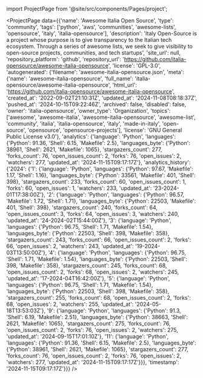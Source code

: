 
import ProjectPage from '@site/src/components/Pages/project';

<ProjectPage
    data={{'name': 'Awesome Italia Open Source', 'type': 'community', 'tags': ['python', 'aws', 'communities', 'awesome-lists', 'opensource', 'italy', 'italia-opensource'], 'description': 'Italy Open-Source is a project whose purpose is to give transparency to the Italian tech ecosystem. Through a series of awesome lists, we seek to give visibility to open-source projects, communities, and tech startups', 'site_url': null, 'repository_platform': 'github', 'repository_url': 'https://github.com/italia-opensource/awesome-italia-opensource', 'license': 'GPL-3.0', 'autogenerated': {'filename': 'awesome-italia-opensource.json', 'meta': {'name': 'awesome-italia-opensource', 'full_name': 'italia-opensource/awesome-italia-opensource', 'html_url': 'https://github.com/italia-opensource/awesome-italia-opensource', 'created_at': '2022-09-02T21:10:31Z', 'updated_at': '2024-11-08T08:18:37Z', 'pushed_at': '2024-10-15T09:22:46Z', 'archived': false, 'disabled': false, 'owner': 'italia-opensource', 'owner_type': 'Organization', 'topics': ['awesome', 'awesome-italia', 'awesome-italia-opensource', 'awesome-list', 'community', 'italia', 'italia-opensource', 'italy', 'made-in-italy', 'open-source', 'opensource', 'opensource-projects'], 'license': 'GNU General Public License v3.0'}, 'analytics': {'language': 'Python', 'languages': {'Python': 91.36, 'Shell': 6.15, 'Makefile': 2.5}, 'languages_byte': {'Python': 38961, 'Shell': 2621, 'Makefile': 1065}, 'stargazers_count': 277, 'forks_count': 76, 'open_issues_count': 2, 'forks': 76, 'open_issues': 2, 'watchers': 277, 'updated_at': '2024-11-15T09:17:17Z'}, 'analytics_history': {'2024': {'1': {'language': 'Python', 'languages': {'Python': 97.67, 'Makefile': 1.17, 'Shell': 1.16}, 'languages_byte': {'Python': 33561, 'Makefile': 401, 'Shell': 398}, 'stargazers_count': 233, 'forks_count': 60, 'open_issues_count': 1, 'forks': 60, 'open_issues': 1, 'watchers': 233, 'updated_at': '23-2024-01T17:38:00Z'}, '2': {'language': 'Python', 'languages': {'Python': 96.57, 'Makefile': 1.72, 'Shell': 1.71}, 'languages_byte': {'Python': 22503, 'Makefile': 401, 'Shell': 398}, 'stargazers_count': 240, 'forks_count': 64, 'open_issues_count': 3, 'forks': 64, 'open_issues': 3, 'watchers': 240, 'updated_at': '24-2024-02T15:44:00Z'}, '3': {'language': 'Python', 'languages': {'Python': 96.75, 'Shell': 1.71, 'Makefile': 1.54}, 'languages_byte': {'Python': 22503, 'Shell': 398, 'Makefile': 358}, 'stargazers_count': 243, 'forks_count': 66, 'open_issues_count': 2, 'forks': 66, 'open_issues': 2, 'watchers': 243, 'updated_at': '19-2024-03T13:50:00Z'}, '4': {'language': 'Python', 'languages': {'Python': 96.75, 'Shell': 1.71, 'Makefile': 1.54}, 'languages_byte': {'Python': 22503, 'Shell': 398, 'Makefile': 358}, 'stargazers_count': 245, 'forks_count': 68, 'open_issues_count': 2, 'forks': 68, 'open_issues': 2, 'watchers': 245, 'updated_at': '17-2024-04T16:42:00Z'}, '5': {'language': 'Python', 'languages': {'Python': 96.75, 'Shell': 1.71, 'Makefile': 1.54}, 'languages_byte': {'Python': 22503, 'Shell': 398, 'Makefile': 358}, 'stargazers_count': 255, 'forks_count': 68, 'open_issues_count': 2, 'forks': 68, 'open_issues': 2, 'watchers': 255, 'updated_at': '2024-05-18T13:53:03Z'}, '9': {'language': 'Python', 'languages': {'Python': 91.3, 'Shell': 6.19, 'Makefile': 2.51}, 'languages_byte': {'Python': 38663, 'Shell': 2621, 'Makefile': 1065}, 'stargazers_count': 275, 'forks_count': 76, 'open_issues_count': 2, 'forks': 76, 'open_issues': 2, 'watchers': 275, 'updated_at': '2024-09-15T17:01:10Z'}, '11': {'language': 'Python', 'languages': {'Python': 91.36, 'Shell': 6.15, 'Makefile': 2.5}, 'languages_byte': {'Python': 38961, 'Shell': 2621, 'Makefile': 1065}, 'stargazers_count': 277, 'forks_count': 76, 'open_issues_count': 2, 'forks': 76, 'open_issues': 2, 'watchers': 277, 'updated_at': '2024-11-15T09:17:17Z'}}}, 'timestamp': '2024-11-15T09:17:17Z'}}}
/>
